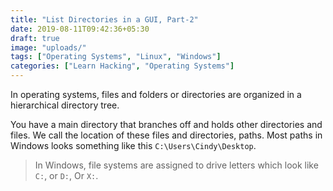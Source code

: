 ```yaml
---
title: "List Directories in a GUI, Part-2"
date: 2019-08-11T09:42:36+05:30
draft: true
image: "uploads/"
tags: ["Operating Systems", "Linux", "Windows"]
categories: ["Learn Hacking", "Operating Systems"]
---
```


In operating systems, files and folders or directories are organized in a hierarchical directory tree. 

You have a main directory that branches off and holds other directories and files. We call the location of these files and directories, paths. Most paths in Windows looks something like this `C:\Users\Cindy\Desktop`.

> In Windows, file systems are assigned to drive letters which look like `C:`, or `D:`, Or `X:`.
